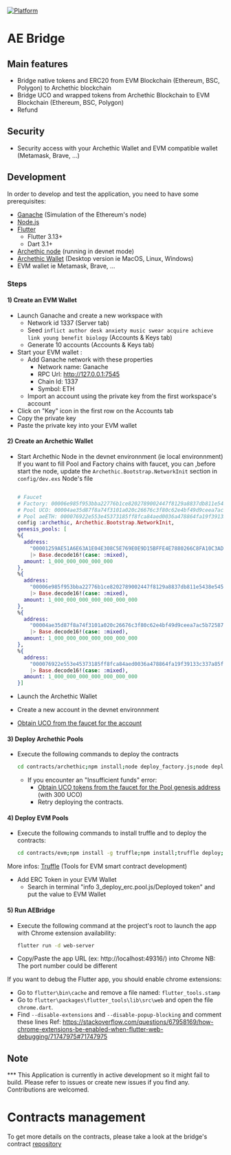 [![Platform](https://img.shields.io/badge/Platform-Flutter-02569B?logo=flutter)](https://flutter.dev)

# AE Bridge

## Main features
- Bridge native tokens and ERC20 from EVM Blockchain (Ethereum, BSC, Polygon) to Archethic blockchain
- Bridge UCO and wrapped tokens from Archethic Blockchain to EVM Blockchain (Ethereum, BSC, Polygon)
- Refund

## Security
- Security access with your Archethic Wallet and EVM compatible wallet (Metamask, Brave, ...)

## Development

In order to develop and test the application, you need to have some prerequisites:

- [Ganache](https://trufflesuite.com/ganache/) (Simulation of the Ethereum's node)
- [Node.js](https://nodejs.org/)
- [Flutter](https://flutter.dev/)
  - Flutter 3.13+
  - Dart 3.1+
- [Archethic node](https://github.com/archethic-foundation/archethic-node#running-a-node-for-development-purpose) (running in devnet mode)
- [Archethic Wallet](https://github.com/archethic-foundation/archethic-wallet) (Desktop version ie MacOS, Linux, Windows)
- EVM wallet ie Metamask, Brave, ...

### Steps

#### 1) Create an EVM Wallet
  - Launch Ganache and create a new workspace with 
    - Network id 1337 (Server tab)
    - Seed `inflict author desk anxiety music swear acquire achieve link young benefit biology` (Accounts & Keys tab)
    - Generate 10 accounts (Accounts & Keys tab)
  - Start your EVM wallet :
    - Add Ganache network with these properties
      - Network name: Ganache
      - RPC Url: http://127.0.0.1:7545
      - Chain Id: 1337
      - Symbol: ETH
    - Import an account using the private key from the first workspace's account 
  - Click on "Key" icon in the first row on the Accounts tab
  - Copy the private key
  - Paste the private key into your EVM wallet
  
#### 2) Create an Archethic Wallet
  - Start Archethic Node in the devnet environnment (ie local environnment)
    If you want to fill Pool and Factory chains with faucet, you can ,before start the node, update the `Archethic.Bootstrap.NetworkInit` section in `config/dev.exs` Node's file
    ```elixir

    # Faucet
    # Factory: 00006e985f953bba22776b1ce8202789002447f8129a8837db811e5438e5450d0584
    # Pool UCO: 00004ae35d87f8a74f3101a020c26676c3f80c62e4bf49d9ceea7ac5b72587b43aa3
    # Pool aeETH: 000076922e553e45373185ff8fca84aed0036a478864fa19f39133c337a85f0e7ed7
    config :archethic, Archethic.Bootstrap.NetworkInit,
    genesis_pools: [
    %{
      address:
        "00001259AE51A6E63A1E04E308C5E769E0E9D15BFFE4E7880266C8FA10C3ADD7B7A2"
        |> Base.decode16!(case: :mixed),
      amount: 1_000_000_000_000_000
    },
    %{
      address:
        "00006e985f953bba22776b1ce8202789002447f8129a8837db811e5438e5450d0584"
        |> Base.decode16!(case: :mixed),
      amount: 1_000_000_000_000_000_000_000
    },
    %{
      address:
        "00004ae35d87f8a74f3101a020c26676c3f80c62e4bf49d9ceea7ac5b72587b43aa3"
        |> Base.decode16!(case: :mixed),
      amount: 1_000_000_000_000_000_000_000
    },
    %{
      address:
        "000076922e553e45373185ff8fca84aed0036a478864fa19f39133c337a85f0e7ed7"
        |> Base.decode16!(case: :mixed),
      amount: 1_000_000_000_000_000_000_000
    }]
    ```

  - Launch the Archethic Wallet
  - Create a new account in the devnet environnment
  - [Obtain UCO from the faucet for the account](http://localhost:4000/faucet)
  
#### 3) Deploy Archethic Pools
  - Execute the following commands to deploy the contracts
    ```bash
    cd contracts/archethic;npm install;node deploy_factory.js;node deploy_pool.js UCO;node deploy_pool.js aeETH;cd -
    ```
    - If you encounter an "Insufficient funds" error:
      - [Obtain UCO tokens from the faucet for the Pool genesis address](http://localhost:4000/faucet) (with 300 UCO)
      - Retry deploying the contracts.

#### 4) Deploy EVM Pools
  - Execute the following commands to install truffle and to deploy the contracts:

    ```bash
    cd contracts/evm;npm install -g truffle;npm install;truffle deploy;cd -
    ```
  More infos: [Truffle](https://trufflesuite.com/docs/truffle/how-to/install/) (Tools for EVM smart contract development)

  - Add ERC Token in your EVM Wallet
    - Search in terminal "info 3_deploy_erc.pool.js/Deployed token" and put the value to EVM Wallet

#### 5) Run AEBridge
  - Execute the following command at the project's root to launch the app with Chrome extension availability:
    ```bash
    flutter run -d web-server 
    ```  
  - Copy/Paste the app URL (ex: http://localhost:49316/) into Chrome 
  NB: The port number could be different

If you want to debug the Flutter app, you should enable chrome extensions:
  - Go to `flutter\bin\cache` and remove a file named: `flutter_tools.stamp`
  - Go to `flutter\packages\flutter_tools\lib\src\web` and open the file `chrome.dart`.
  - Find `--disable-extensions` and `--disable-popup-blocking` and comment these lines
Ref: https://stackoverflow.com/questions/67958169/how-chrome-extensions-be-enabled-when-flutter-web-debugging/71747975#71747975

## Note

*** This Application is currently in active development so it might fail to build. Please refer to issues or create new issues if you find any. Contributions are welcomed.

# Contracts management

To get more details on the contracts, please take a look at the bridge's contract [repository](https://github.com/archethic-foundation/bridge-contracts)
